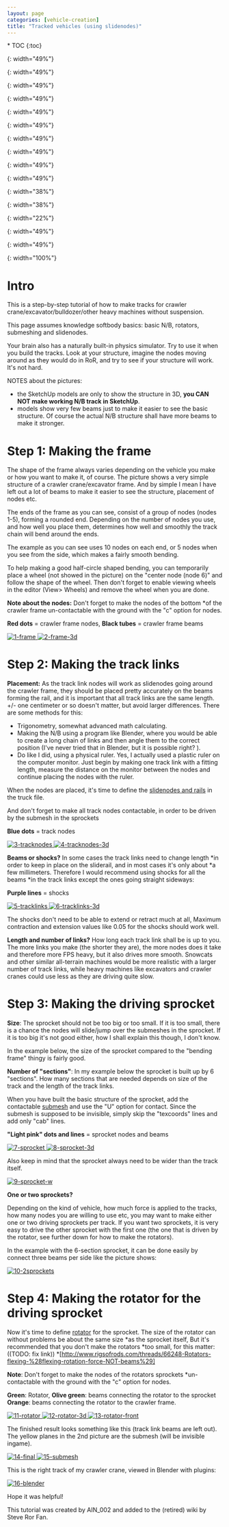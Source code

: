 ```yaml
---
layout: page
categories: [vehicle-creation]
title: "Tracked vehicles (using slidenodes)"
---
```


<div class="toc" markdown="1">
  * TOC
  {:toc}
</div>

[1-frame]:          /images/caterpillar-slidenodes-01-frame.png
{: width="49%"}

[2-frame-3d]:       /images/caterpillar-slidenodes-02-frame-3d.png
{: width="49%"}

[3-tracknodes]:     /images/caterpillar-slidenodes-03-track-nodes.png
{: width="49%"}

[4-tracknodes-3d]:  /images/caterpillar-slidenodes-04-track-nodes-3d.png
{: width="49%"}

[5-tracklinks]:     /images/caterpillar-slidenodes-05-track-links.png
{: width="49%"}

[6-tracklinks-3d]:  /images/caterpillar-slidenodes-06-track-links-3d.png
{: width="49%"}

[7-sprocket]:       /images/caterpillar-slidenodes-07-sprocket.png
{: width="49%"}

[8-sprocket-3d]:    /images/caterpillar-slidenodes-08-sprocket-3d.png
{: width="49%"}

[9-sprocket-w]:     /images/caterpillar-slidenodes-09-sprocket-3d-width.png
{: width="49%"}

[10-2sprockets]:    /images/caterpillar-slidenodes-10-double-sprocket-3d.png
{: width="49%"}

[11-rotator]:       /images/caterpillar-slidenodes-11-rotator.png
{: width="38%"}

[12-rotator-3d]:    /images/caterpillar-slidenodes-12-rotator-3d.png
{: width="38%"}

[13-rotator-front]: /images/caterpillar-slidenodes-13-rotator-3d-front.png
{: width="22%"}

[14-final]:         /images/caterpillar-slidenodes-14-final.png
{: width="49%"}

[15-submesh]:       /images/caterpillar-slidenodes-15-final-submesh.png
{: width="49%"}

[16-blender]:       /images/caterpillar-slidenodes-16-blender.png
{: width="100%"}

# Intro

This is a step-by-step tutorial of how to make tracks for crawler crane/excavator/bulldozer/other heavy machines without suspension.

This page assumes knowledge softbody basics: basic N/B, rotators, submeshing and slidenodes.

Your brain also has a naturally built-in physics simulator. Try to use it when you build the tracks. 
Look at your structure, imagine the nodes moving around as they would do in RoR, 
and try to see if your structure will work. It's not hard.

NOTES about the pictures:

* the SketchUp models are only to show the structure in 3D, **you CAN NOT make working N/B track in SketchUp**.
* models show very few beams just to make it easier to see the basic structure. 
  Of course the actual N/B structure shall have more beams to make it stronger.

# Step 1: Making the frame

The shape of the frame always varies depending on the vehicle you make or 
how you want to make it, of course. The picture shows a very simple structure 
of a crawler crane/excavator frame. And by simple I mean I have left out 
a lot of beams to make it easier to see the structure, placement of nodes etc.

The ends of the frame as you can see, consist of a group of nodes (nodes 1-5), 
forming a rounded end. Depending on the number of nodes you use, and how well 
you place them, determines how well and smoothly the track chain will bend around the ends.

The example as you can see uses 10 nodes on each end, 
or 5 nodes when you see from the side, which makes a fairly smooth bending.

To help making a good half-circle shaped bending, you can temporarily place a wheel 
(not showed in the picture) on the "center node (node 6)" and follow the shape 
of the wheel. Then don't forget to enable viewing wheels in the 
editor (View> Wheels) and remove the wheel when you are done.

**Note about the nodes:** Don't forget to make the nodes of the bottom 
*of the crawler frame un-contactable with the ground with the "c" option for nodes.

**Red dots** = crawler frame nodes, **Black tubes** = crawler frame beams

[ ![1-frame]    ](/images/caterpillar-slidenodes-01-frame.png)
[ ![2-frame-3d] ](/images/caterpillar-slidenodes-02-frame-3d.png)

# Step 2: Making the track links

**Placement:** As the track link nodes will work as slidenodes going around 
the crawler frame, they should be placed pretty accurately on the beams forming the rail, 
and it is important that all track links are the same length. +/- one centimeter or so 
doesn't matter, but avoid larger differences. There are some methods for this: 

* Trigonometry, somewhat advanced math calculating.
* Making the N/B using a program like Blender, where you would be able to create 
  a long chain of links and then angle them to the correct position 
  (I've never tried that in Blender, but it is possible right? ).
* Do like I did, using a physical ruler. Yes, I actually used a plastic ruler 
  on the computer monitor. Just begin by making one track link with a fitting 
  length, measure the distance on the monitor between the nodes and continue 
  placing the nodes with the ruler.

When the nodes are placed, it's time to define the 
[slidenodes and rails](/technical/fileformat-truck#slide-nodes)
in the truck file.

And don't forget to make all track nodes contactable, in order to be driven by the submesh in the sprockets

**Blue dots** = track nodes

[ ![3-tracknodes]    ](/images/caterpillar-slidenodes-03-track-nodes.png)
[ ![4-tracknodes-3d] ](/images/caterpillar-slidenodes-04-track-nodes-3d.png)

**Beams or shocks?** In some cases the track links need to change length 
*in order to keep in place on the sliderail, and in most cases it's only about 
*a few millimeters. Therefore I would recommend using shocks for all the beams 
*in the track links except the ones going straight sideways:

**Purple lines** = shocks

[ ![5-tracklinks]    ](/images/caterpillar-slidenodes-05-track-links.png)
[ ![6-tracklinks-3d] ](/images/caterpillar-slidenodes-06-track-links-3d.png)

The shocks don't need to be able to extend or retract much at all, 
Maximum contraction and extension values like 0.05 for the shocks should work well.

**Length and number of links?** How long each track link shall be is up to you. 
The more links you make (the shorter they are), the more nodes does it take 
and therefore more FPS heavy, but it also drives more smooth. 
Snowcats and other similar all-terrain machines would be more realistic 
with a larger number of track links, while heavy machines like excavators 
and crawler cranes could use less as they are driving quite slow.

# Step 3: Making the driving sprocket

**Size**: The sprocket should not be too big or too small. If it is too small, 
there is a chance the nodes will slide/jump over the submeshes in the sprocket.
If it is too big it's not good either, how I shall explain this though, I don't know.

In the example below, the size of the sprocket compared to the "bending frame" thingy is fairly good.

**Number of "sections"**: In my example below the sprocket is built up by 6 "sections". 
How many sections that are needed depends on size of the track and the length of the track links.

When you have built the basic structure of the sprocket, add the contactable 
[submesh](/technical/fileformat-truck#submesh) and use the "U" option for contact. 
Since the submesh is supposed to be invisible, simply skip the "texcoords" lines 
and add only "cab" lines.

**"Light pink" dots and lines** = sprocket nodes and beams

[ ![7-sprocket]    ](/images/caterpillar-slidenodes-07-sprocket.png)
[ ![8-sprocket-3d] ](/images/caterpillar-slidenodes-08-sprocket-3d.png)

Also keep in mind that the sprocket always need to be wider than the track itself.

[ ![9-sprocket-w]  ](/images/caterpillar-slidenodes-09-sprocket-3d-width.png)

**One or two sprockets?**

Depending on the kind of vehicle, how much force is applied to the tracks, 
how many nodes you are willing to use etc, you may want to make either one or two 
driving sprockets per track. If you want two sprockets, it is very easy to drive 
the other sprocket with the first one (the one that is driven by the rotator, 
see further down for how to make the rotators).

In the example with the 6-section sprocket, it can be done easily by 
connect three beams per side like the picture shows:

[ ![10-2sprockets] ](/images/caterpillar-slidenodes-10-double-sprocket-3d.png)

# Step 4: Making the rotator for the driving sprocket

Now it's time to define [rotator](/technical/fileformat-truck#rotators) for the sprocket. 
The size of the rotator can without problems be about the same size 
*as the sprocket itself, But it's recommended that you don't make the rotators 
*too small, for this matter: ((TODO: fix link)) 
*[http://www.rigsofrods.com/threads/66248-Rotators-flexing-%28flexing-rotation-force-NOT-beams%29]

**Note**: Don't forget to make the nodes of the rotators sprockets 
*un-contactable with the ground with the "c" option for nodes.

**Green**: Rotator, **Olive green**: beams connecting the rotator to the sprocket
**Orange**: beams connecting the rotator to the crawler frame.

[ ![11-rotator]       ](/images/caterpillar-slidenodes-11-rotator.png)
[ ![12-rotator-3d]    ](/images/caterpillar-slidenodes-12-rotator-3d.png)
[ ![13-rotator-front] ](/images/caterpillar-slidenodes-13-rotator-3d-front.png)

The finished result looks something like this (track link beams are left out).
The yellow planes in the 2nd picture are the submesh (will be invisible ingame).
 
[ ![14-final]   ](/images/caterpillar-slidenodes-14-final.png)
[ ![15-submesh] ](/images/caterpillar-slidenodes-15-final-submesh.png)

This is the right track of my crawler crane, viewed in Blender with plugins:

[ ![16-blender] ](/images/caterpillar-slidenodes-16-blender.png)

Hope it was helpful!

This tutorial was created by AIN_002 and added to the (retired) wiki by Steve Ror Fan.
